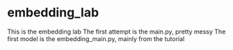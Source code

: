 # embedding_lab

This is the embedding lab
The first attempt is the main.py, pretty messy
The first model is the embedding_main.py, mainly from the tutorial

